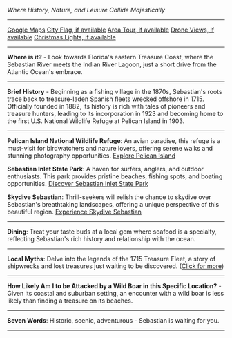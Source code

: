 *Where History, Nature, and Leisure Collide Majestically*

---

[Google Maps](https://www.google.com/maps/place/Sebastian,+FL/data=!3m1!1e3)
[City Flag, if available](https://www.google.com/search?tbm=isch&q=Sebastian+FL+Flag+Picture)
[Area Tour, if available](https://www.youtube.com/results?search_query=Sebastian+FL+4k+tour)
[Drone Views, if available](https://www.youtube.com/results?search_query=Sebastian+FL+4k+drone)
[Christmas Lights, if available](https://www.youtube.com/results?search_query=Sebastian+FL+christmas+lights&sp=CAI%253D)

---

**Where is it?** - Look towards Florida's eastern Treasure Coast, where the Sebastian River meets the Indian River Lagoon, just a short drive from the Atlantic Ocean's embrace.

---

**Brief History** - Beginning as a fishing village in the 1870s, Sebastian's roots trace back to treasure-laden Spanish fleets wrecked offshore in 1715. Officially founded in 1882, its history is rich with tales of pioneers and treasure hunters, leading to its incorporation in 1923 and becoming home to the first U.S. National Wildlife Refuge at Pelican Island in 1903.

---

**Pelican Island National Wildlife Refuge**: An avian paradise, this refuge is a must-visit for birdwatchers and nature lovers, offering serene walks and stunning photography opportunities.
[Explore Pelican Island](https://www.youtube.com/results?search_query=Sebastian+FL+Pelican+Island)

**Sebastian Inlet State Park**: A haven for surfers, anglers, and outdoor enthusiasts. This park provides pristine beaches, fishing spots, and boating opportunities.
[Discover Sebastian Inlet State Park](https://www.youtube.com/results?search_query=Sebastian+FL+Sebastian+Inlet+State+Park)

**Skydive Sebastian**: Thrill-seekers will relish the chance to skydive over Sebastian's breathtaking landscapes, offering a unique perspective of this beautiful region.
[Experience Skydive Sebastian](https://www.youtube.com/results?search_query=Sebastian+FL+Skydive)

---

**Dining**: Treat your taste buds at a local gem where seafood is a specialty, reflecting Sebastian's rich history and relationship with the ocean.

---

**Local Myths**: Delve into the legends of the 1715 Treasure Fleet, a story of shipwrecks and lost treasures just waiting to be discovered. ([Click for more](https://www.google.com/search?q=Sebastian+FL+1715+Treasure+Fleet))

---

**How Likely Am I to be Attacked by a Wild Boar in this Specific Location?** - Given its coastal and suburban setting, an encounter with a wild boar is less likely than finding a treasure on its beaches.

---

**Seven Words**: Historic, scenic, adventurous - Sebastian is waiting for you.

---